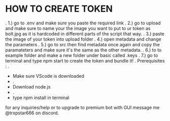 # HOW TO CREATE TOKEN
.
1.) go to .env and make sure you paste the required link
.
2.) go to upload and make sure to name your the image you want to put to ur token as bolt.jpg as it is hardcoded in different parts of the script that way.
.
3.) paste the image of your token into upload folder
.
4.) open metadata and change the parameters
.
5.) go to src then find metadata once again and copy the paramateters and make sure it's the same as the other metadata.
.
6.) to to example folder and make a new folder under basic called .keys
.
7.) go to terminal and type npm start to create the token and bundle it!
.
Prerequisites :
.
* Make sure VScode is downloaded
* .
* Download node.js
* .
* type npm install in terminal

for any inquiries/help or to upgrade to premium bot with GUI message me @trxpstar666 on discord.
